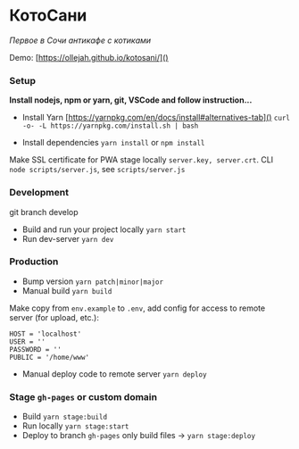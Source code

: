 # КотоСани
_Первое в Сочи антикафе с котиками_

Demo: [https://ollejah.github.io/kotosani/]()

### Setup

**Install nodejs, npm or yarn, git, VSCode and follow instruction...**

* Install Yarn [https://yarnpkg.com/en/docs/install#alternatives-tab]()
`curl -o- -L https://yarnpkg.com/install.sh | bash`

* Install dependencies 
`yarn install` or `npm install`

Make SSL certificate for PWA stage locally `server.key, server.crt`.
CLI `node scripts/server.js`, see `scripts/server.js`

### Development

git branch develop

* Build and run your project locally `yarn start`
* Run dev-server `yarn dev`

### Production

* Bump version `yarn patch|minor|major`
* Manual build `yarn build`

Make copy from `env.example` to `.env`, add config for access to remote server (for upload, etc.):

```
HOST = 'localhost'
USER = ''
PASSWORD = ''
PUBLIC = '/home/www'
```

* Manual  deploy code to remote server `yarn deploy`

### Stage `gh-pages` or custom domain

* Build `yarn stage:build`
* Run locally `yarn stage:start`
* Deploy to branch `gh-pages` only build files -> `yarn stage:deploy`